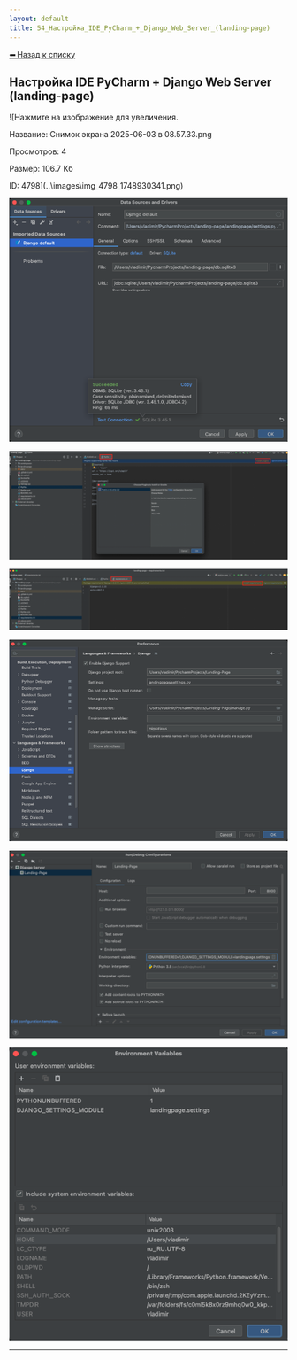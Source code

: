 ```yaml
---
layout: default
title: 54_Настройка_IDE_PyCharm_+_Django_Web_Server_(landing-page)
---
```

<a class="back-link" href="../index.html">⬅ Назад к списку</a>


##  Настройка IDE PyCharm + Django Web Server (landing-page) 

  
![Нажмите на изображение для увеличения.



Название:	Снимок экрана 2025-06-03 в 08.57.33.png

Просмотров:	4

Размер:	106.7 Кб

ID:	4798](..\images\\img_4798_1748930341.png)  
  
![Нажмите на изображение для увеличения.  Название:	Снимок экрана 2025-06-03 в 08.29.21.png Просмотров:	0 Размер:	72.6 Кб ID:	4795](..\images\\img_4795_1748929325.png)  
  
![Нажмите на изображение для увеличения.  Название:	Снимок экрана 2025-06-03 в 08.34.48.png Просмотров:	0 Размер:	427.3 Кб ID:	4796](..\images\\img_4796_1748929342.png)  
  
![Нажмите на изображение для увеличения.  Название:	Снимок экрана 2025-06-03 в 08.35.06.png Просмотров:	0 Размер:	150.9 Кб ID:	4797](..\images\\img_4797_1748929358.png)  
  
![Нажмите на изображение для увеличения.  Название:	Снимок экрана 2025-06-02 в 22.37.32.png Просмотров:	0 Размер:	85.1 Кб ID:	4792](..\images\\img_4792_1748894043.png)  
  
![Нажмите на изображение для увеличения.  Название:	Снимок экрана 2025-06-02 в 22.37.46.png Просмотров:	0 Размер:	67.4 Кб ID:	4793](..\images\\img_4793_1748894086.png)  
  
![Нажмите на изображение для увеличения.  Название:	Снимок экрана 2025-06-02 в 22.37.49.png Просмотров:	0 Размер:	49.0 Кб ID:	4794](..\images\\img_4794_1748894124.png)  
  



---

